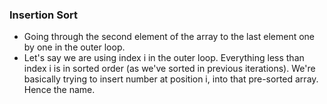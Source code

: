 ### Insertion Sort

- Going through the second element of the array to the last element one by one in the outer loop.
- Let's say we are using index i in the outer loop. Everything less than index i is in sorted order (as we've sorted in previous iterations). We're basically trying to insert number at position i, into that pre-sorted array. Hence the name.
